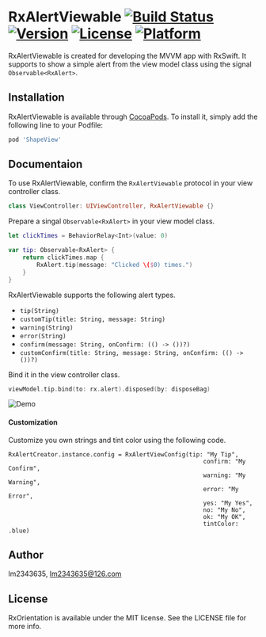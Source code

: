 # RxAlertViewable [![Build Status](https://travis-ci.org/lm2343635/RxAlertViewable.svg?branch=master)](https://travis-ci.org/lm2343635/RxAlertViewable) [![Version](https://img.shields.io/cocoapods/v/RxAlertViewable.svg?style=flat)](https://cocoapods.org/pods/RxAlertViewable) [![License](https://img.shields.io/cocoapods/l/RxAlertViewable.svg?style=flat)](https://cocoapods.org/pods/RxAlertViewable) [![Platform](https://img.shields.io/cocoapods/p/RxAlertViewable.svg?style=flat)](https://cocoapods.org/pods/RxAlertViewable)

RxAlertViewable is created for developing the MVVM app with RxSwift. 
It supports to show a simple alert from the view model class using the signal `Observable<RxAlert>`.

## Installation

RxAlertViewable is available through [CocoaPods](https://cocoapods.org). To install
it, simply add the following line to your Podfile:

```ruby
pod 'ShapeView'
```

## Documentaion

To use RxAlertViewable, confirm the `RxAlertViewable` protocol in your view controller class.

```Swift
class ViewController: UIViewController, RxAlertViewable {}
```

Prepare a singal `Observable<RxAlert>` in your view model class.

```Swift
let clickTimes = BehaviorRelay<Int>(value: 0)

var tip: Observable<RxAlert> {
    return clickTimes.map {
        RxAlert.tip(message: "Clicked \($0) times.")
    }
}
```

RxAlertViewable supports the following alert types.

- ```tip(String)```
- ```customTip(title: String, message: String)```
- ```warning(String)```
- ```error(String)```
- ```confirm(message: String, onConfirm: (() -> ())?)```
- ```customConfirm(title: String, message: String, onConfirm: (() -> ())?)```
    
Bind it in the view controller class.

```Swift
viewModel.tip.bind(to: rx.alert).disposed(by: disposeBag)
```

![Demo](https://raw.githubusercontent.com/lm2343635/RxAlertViewable/master/screenshoots/demo.png)

#### Customization

Customize you own strings and tint color using the following code.

```Swfit
RxAlertCreator.instance.config = RxAlertViewConfig(tip: "My Tip",
                                                       confirm: "My Confirm",
                                                       warning: "My Warning",
                                                       error: "My Error",
                                                       yes: "My Yes",
                                                       no: "My No",
                                                       ok: "My OK",
                                                       tintColor: .blue)
```

## Author

lm2343635, lm2343635@126.com

## License

RxOrientation is available under the MIT license. See the LICENSE file for more info.

